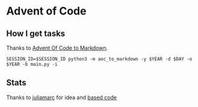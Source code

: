 # Advent of Code

## How I get tasks

Thanks to [Advent Of Code to Markdown](https://github.com/antonio-ramadas/aoc-to-markdown).

```
SESSION_ID=$SESSION_ID python3 -m aoc_to_markdown -y $YEAR -d $DAY -o $YEAR -b main.py -i
```

## Stats

Thanks to [juliamarc](https://github.com/juliamarc) for idea and [based code](https://github.com/juliamarc/advent-of-code-2020/blob/main/stats.sh)

